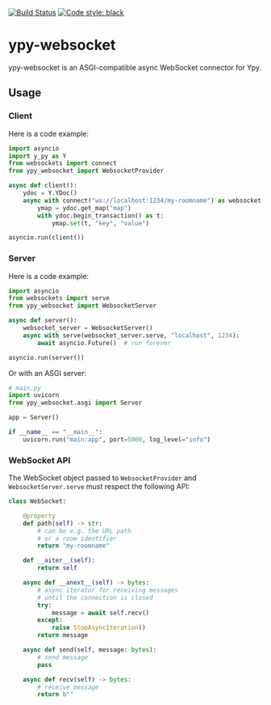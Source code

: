 [![Build Status](https://github.com/y-crdt/ypy-websocket/workflows/CI/badge.svg)](https://github.com/y-crdt/ypy-websocket/actions)
[![Code style: black](https://img.shields.io/badge/code%20style-black-000000.svg)](https://github.com/psf/black)


# ypy-websocket

ypy-websocket is an ASGI-compatible async WebSocket connector for Ypy.

## Usage

### Client

Here is a code example:

```py
import asyncio
import y_py as Y
from websockets import connect
from ypy_websocket import WebsocketProvider

async def client():
    ydoc = Y.YDoc()
    async with connect("ws://localhost:1234/my-roomname") as websocket, WebsocketProvider(ydoc, websocket):
        ymap = ydoc.get_map("map")
        with ydoc.begin_transaction() as t:
            ymap.set(t, "key", "value")

asyncio.run(client())
```

### Server

Here is a code example:

```py
import asyncio
from websockets import serve
from ypy_websocket import WebsocketServer

async def server():
    websocket_server = WebsocketServer()
    async with serve(websocket_server.serve, "localhost", 1234):
        await asyncio.Future()  # run forever

asyncio.run(server())
```

Or with an ASGI server:

```py
# main.py
import uvicorn
from ypy_websocket.asgi import Server

app = Server()

if __name__ == "__main__":
    uvicorn.run("main:app", port=5000, log_level="info")
```

### WebSocket API

The WebSocket object passed to `WebsocketProvider` and `WebsocketServer.serve` must respect the
following API:

```py
class WebSocket:

    @property
    def path(self) -> str:
        # can be e.g. the URL path
        # or a room identifier
        return "my-roomname"

    def __aiter__(self):
        return self

    async def __anext__(self) -> bytes:
        # async iterator for receiving messages
        # until the connection is closed
        try:
            message = await self.recv()
        except:
            raise StopAsyncIteration()
        return message

    async def send(self, message: bytes):
        # send message
        pass

    async def recv(self) -> bytes:
        # receive message
        return b""
```
